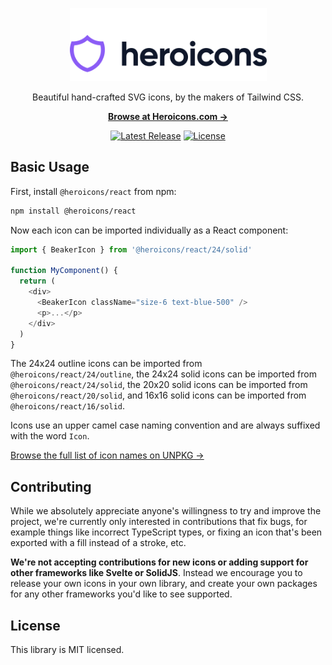 <p align="center">
  <a href="https://heroicons.com" target="_blank">
    <picture>
      <source media="(prefers-color-scheme: dark)" srcset="https://raw.githubusercontent.com/tailwindlabs/heroicons/HEAD/.github/logo-dark.svg">
      <source media="(prefers-color-scheme: light)" srcset="https://raw.githubusercontent.com/tailwindlabs/heroicons/HEAD/.github/logo-light.svg">
      <img alt="Heroicons" width="315" height="117" style="max-width: 100%" src="https://raw.githubusercontent.com/tailwindlabs/heroicons/HEAD/.github/logo-light.svg">
    </picture>
  </a>
</p>

<p align="center">Beautiful hand-crafted SVG icons, by the makers of Tailwind CSS.<p>

<p align="center">
  <a href="https://heroicons.com"><strong>Browse at Heroicons.com &rarr;</strong></a>
</p>

<p align="center">
    <a href="https://github.com/tailwindlabs/heroicons/releases"><img src="https://img.shields.io/npm/v/@heroicons/react" alt="Latest Release"></a>
    <a href="https://github.com/tailwindlabs/heroicons/blob/master/react/LICENSE"><img src="https://img.shields.io/npm/l/@heroicons/react.svg" alt="License"></a>
</p>

## Basic Usage

First, install `@heroicons/react` from npm:

```sh
npm install @heroicons/react
```

Now each icon can be imported individually as a React component:

```js
import { BeakerIcon } from '@heroicons/react/24/solid'

function MyComponent() {
  return (
    <div>
      <BeakerIcon className="size-6 text-blue-500" />
      <p>...</p>
    </div>
  )
}
```

The 24x24 outline icons can be imported from `@heroicons/react/24/outline`, the 24x24 solid icons can be imported from `@heroicons/react/24/solid`, the 20x20 solid icons can be imported from `@heroicons/react/20/solid`, and 16x16 solid icons can be imported from `@heroicons/react/16/solid`.

Icons use an upper camel case naming convention and are always suffixed with the word `Icon`.

[Browse the full list of icon names on UNPKG &rarr;](https://unpkg.com/browse/@heroicons/react/24/outline/)

## Contributing

While we absolutely appreciate anyone's willingness to try and improve the project, we're currently only interested in contributions that fix bugs, for example things like incorrect TypeScript types, or fixing an icon that's been exported with a fill instead of a stroke, etc.

**We're not accepting contributions for new icons or adding support for other frameworks like Svelte or SolidJS**. Instead we encourage you to release your own icons in your own library, and create your own packages for any other frameworks you'd like to see supported.

## License

This library is MIT licensed.
